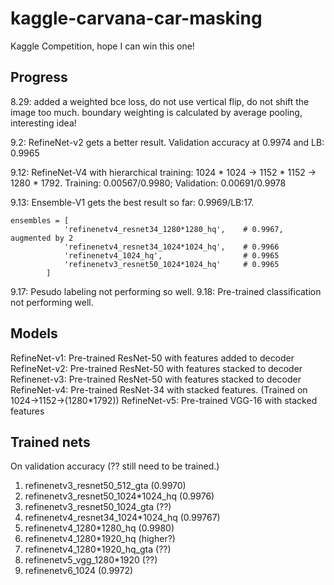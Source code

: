 # kaggle-carvana-car-masking
Kaggle Competition, hope I can win this one!



## Progress

8.29: added a weighted bce loss, do not use vertical flip, do not shift the image too much. boundary weighting is calculated by average pooling, interesting idea!

9.2: RefineNet-v2 gets a better result. Validation accuracy at 0.9974 and LB: 0.9965

9.12: RefineNet-V4 with hierarchical training: 1024 * 1024 -> 1152 * 1152 -> 1280 * 1792. Training: 0.00567/0.9980; Validation: 0.00691/0.9978

9.13: Ensemble-V1 gets the best result so far: 0.9969/LB:17. 

    ensembles = [
                'refinenetv4_resnet34_1280*1280_hq',    # 0.9967, augmented by 2
                'refinenetv4_resnet34_1024*1024_hq',    # 0.9966
                'refinenetv4_1024_hq',                  # 0.9965
                'refinenetv3_resnet50_1024*1024_hq'     # 0.9965
            ]
  
9.17: Pesudo labeling not performing so well.
9.18: Pre-trained classification not performing well.


## Models

RefineNet-v1: Pre-trained ResNet-50 with features added to decoder
RefineNet-v2: Pre-trained ResNet-50 with features stacked to decoder
Refinenet-v3: Pre-trained ResNet-50 with features stacked to decoder
RefineNet-v4: Pre-trained ResNet-34 with stacked features. (Trained on 1024->1152->(1280*1792))
RefineNet-v5: Pre-trained VGG-16 with stacked features


## Trained nets

On validation accuracy (?? still need to be trained.)

1. refinenetv3_resnet50_512_gta (0.9970)
2. refinenetv3_resnet50_1024*1024_hq (0.9976)
3. refinenetv3_resnet50_1024_gta (??)
4. refinenetv4_resnet34_1024*1024_hq (0.99767)
5. refinenetv4_1280*1280_hq (0.9980)
6. refinenetv4_1280*1920_hq (higher?)
7. refinenetv4_1280*1920_hq_gta (??)
8. refinenetv5_vgg_1280*1920 (??)
9. refinenetv6_1024 (0.9972)
